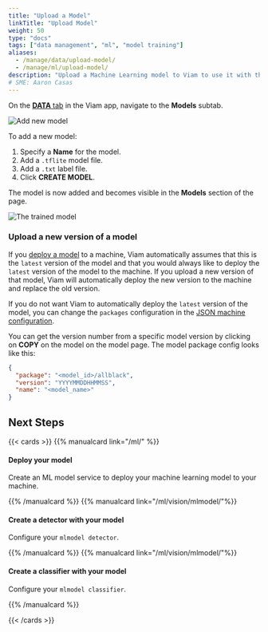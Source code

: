 ```yaml
---
title: "Upload a Model"
linkTitle: "Upload Model"
weight: 50
type: "docs"
tags: ["data management", "ml", "model training"]
aliases:
  - /manage/data/upload-model/
  - /manage/ml/upload-model/
description: "Upload a Machine Learning model to Viam to use it with the ML Model service."
# SME: Aaron Casas
---
```


On the [**DATA** tab](https://app.viam.com/data/view) in the Viam app, navigate to the **Models** subtab.

![Add new model](/ml/add-new-model.png)

To add a new model:

1. Specify a **Name** for the model.
2. Add a `.tflite` model file.
3. Add a `.txt` label file.
4. Click **CREATE MODEL**.

The model is now added and becomes visible in the **Models** section of the page.

![The trained model](/ml/stars-model.png)

### Upload a new version of a model

If you [deploy a model](/ml/) to a machine, Viam automatically assumes that this is the `latest` version of the model and that you would always like to deploy the `latest` version of the model to the machine.
If you upload a new version of that model, Viam will automatically deploy the new version to the machine and replace the old version.

If you do not want Viam to automatically deploy the `latest` version of the model, you can change the `packages` configuration in the [JSON machine configuration](/build/configure/#the-configure-tab).

You can get the version number from a specific model version by clicking on **COPY** on the model on the model page.
The model package config looks like this:

```json
{
  "package": "<model_id>/allblack",
  "version": "YYYYMMDDHHMMSS",
  "name": "<model_name>"
}
```

## Next Steps

{{< cards >}}
{{% manualcard link="/ml/" %}}

<h4>Deploy your model</h4>

Create an ML model service to deploy your machine learning model to your machine.

{{% /manualcard %}}
{{% manualcard link="/ml/vision/mlmodel/"%}}

<h4>Create a detector with your model</h4>

Configure your `mlmodel detector`.

{{% /manualcard %}}
{{% manualcard link="/ml/vision/mlmodel/"%}}

<h4>Create a classifier with your model</h4>

Configure your `mlmodel classifier`.

{{% /manualcard %}}

{{< /cards >}}
